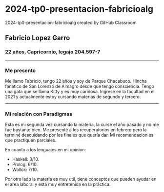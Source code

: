 # 2024-tp0-presentacion-fabricioalg
2024-tp0-presentacion-fabricioalg created by GitHub Classroom

## Fabricio Lopez Garro
### 22 años, Capricornio, legajo 204.597-7
***
### Me presento
Me llamo Fabricio, tengo 22 años y soy de Parque Chacabuco. Hincha fanatico de San Lorenzo de Almagro desde que tengo consciencia. Tengo una gata que se llama Kitty y es muy cariñosa. Ingresé en la facultad en el 2021 y actualmente estoy cursando materias de segundo y tercero. 
***
### Mi relación con Paradigmas
Esta es mi segunda vez cursando la materia, la cursé el año pasado y no me fue bastante bien. Me presenté a los recuperatorios en febrero pero la terminé descuidando por los finales que quería dar. 
Mi recomendacion es que practiquen parciales. 

En cuanto a los lenguajes en mi opinion:
* Haskell: 3/10.
* Prolog: 6/10.
* Wollok: 7/10.

Por otro lado la materia es muy util, tiene conceptos que pueden ayudar en el area laboral y está muy entretenida en la práctica.
